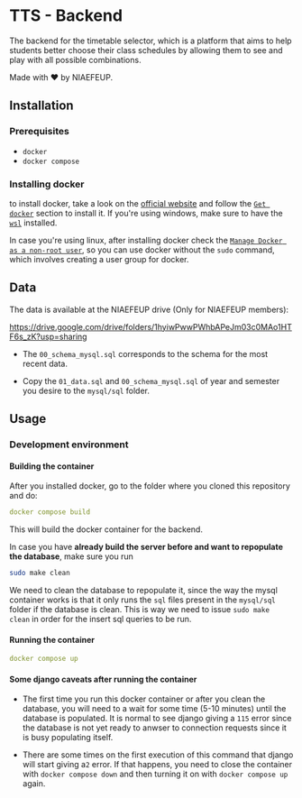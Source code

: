 # TTS - Backend

The backend for the timetable selector, which is a platform that aims to help students better choose their class schedules by allowing them to see and play with all possible combinations.

Made with ❤️ by NIAEFEUP.

## Installation 
### Prerequisites
- `docker`
- `docker compose` 

### Installing docker 
to install docker, take a look on the [official website](https://www.docker.com/) and follow the [`Get docker`](https://docs.docker.com/get-docker/) section to install it. If you're using windows, make sure to have the [`wsl`](https://docs.microsoft.com/en-us/windows/wsl/install) installed.   

In case you're using linux, after installing docker check the [`Manage Docker as a non-root user`](https://docs.docker.com/engine/install/linux-postinstall/), so you can use docker without the `sudo` command, which involves creating a user group for docker.

## Data

The data is available at the NIAEFEUP drive (Only for NIAEFEUP members):

https://drive.google.com/drive/folders/1hyiwPwwPWhbAPeJm03c0MAo1HTF6s_zK?usp=sharing

- The ```00_schema_mysql.sql``` corresponds to the schema for the most recent data.

- Copy the ```01_data.sql``` and ```00_schema_mysql.sql``` of year and semester you desire to the ```mysql/sql``` folder.

## Usage 

### Development environment 

#### Building the container

After you installed docker, go to the folder where you cloned this repository and do:

```yaml
docker compose build
```

This will build the docker container for the backend.

In case you have __already build the server before and want to repopulate the database__, make sure you run 

```bash
sudo make clean
```

We need to clean the database to repopulate it, since the way the mysql container works is that it only runs the `sql` files present in the `mysql/sql` folder if the database is clean. This is way we need to issue `sudo make clean` in order for the insert sql queries to be run.

#### Running the container

```yaml
docker compose up 
```
#### Some django caveats after running the container

- The first time you run this docker container or after you clean the database, you will need to a wait for some time (5-10 minutes) until the database is populated. It is normal to see django giving a `115` error since the database is not yet ready to anwser to connection requests since it is busy populating itself.

- There are some times on the first execution of this command that django will start giving a`2` error. If that happens, you need to close the container with `docker compose down` and then turning it on with `docker compose up` again.


